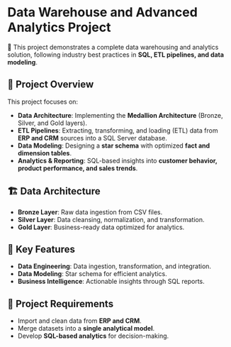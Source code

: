 # Data Warehouse and Advanced Analytics Project

🚀 This project demonstrates a complete data warehousing and analytics solution, following industry best practices in **SQL, ETL pipelines, and data modeling**.

## 📌 Project Overview
This project focuses on:
- **Data Architecture**: Implementing the **Medallion Architecture** (Bronze, Silver, and Gold layers).
- **ETL Pipelines**: Extracting, transforming, and loading (ETL) data from **ERP and CRM** sources into a SQL Server database.
- **Data Modeling**: Designing a **star schema** with optimized **fact and dimension tables**.
- **Analytics & Reporting**: SQL-based insights into **customer behavior, product performance, and sales trends**.

## 🏗️ Data Architecture
- **Bronze Layer**: Raw data ingestion from CSV files.
- **Silver Layer**: Data cleansing, normalization, and transformation.
- **Gold Layer**: Business-ready data optimized for analytics.

## 🎯 Key Features
- **Data Engineering**: Data ingestion, transformation, and integration.
- **Data Modeling**: Star schema for efficient analytics.
- **Business Intelligence**: Actionable insights through SQL reports.

## 📝 Project Requirements
- Import and clean data from **ERP and CRM**.
- Merge datasets into a **single analytical model**.
- Develop **SQL-based analytics** for decision-making.

